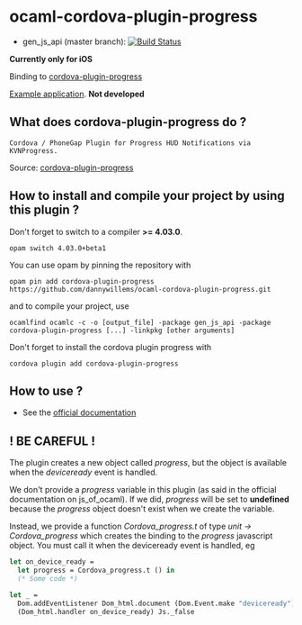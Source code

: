 # ocaml-cordova-plugin-progress

* gen_js_api (master branch): [![Build Status](https://travis-ci.org/dannywillems/ocaml-cordova-plugin-progress.svg?branch=master)](https://travis-ci.org/dannywillems/ocaml-cordova-plugin-progress)

**Currently only for iOS**

Binding to
[cordova-plugin-progress](https://github.com/leecrossley/cordova-plugin-progress)

[Example
application](https://github.com/dannywillems/ocaml-cordova-plugin-progress-example).
**Not developed**

## What does cordova-plugin-progress do ?

```
Cordova / PhoneGap Plugin for Progress HUD Notifications via KVNProgress.
```

Source: [cordova-plugin-progress](https://github.com/leecrossley/cordova-progress)

## How to install and compile your project by using this plugin ?

Don't forget to switch to a compiler **>= 4.03.0**.
```Shell
opam switch 4.03.0+beta1
```

You can use opam by pinning the repository with
```Shell
opam pin add cordova-plugin-progress https://github.com/dannywillems/ocaml-cordova-plugin-progress.git
```

and to compile your project, use
```Shell
ocamlfind ocamlc -c -o [output_file] -package gen_js_api -package cordova-plugin-progress [...] -linkpkg [other arguments]
```

Don't forget to install the cordova plugin progress with
```Shell
cordova plugin add cordova-plugin-progress
```

## How to use ?

* See the [official documentation](https://github.com/leecrossley/cordova-progress)

## ! BE CAREFUL !

The plugin creates a new object called *progress*, but the object is
available when the *deviceready* event is handled.

We don't provide a *progress* variable in this plugin (as said in the official
documentation on js_of_ocaml). If we did, *progress* will be set to **undefined**
because the *progress* object doesn't exist when we create the variable.

Instead, we provide a function *Cordova_progress.t* of type *unit -> Cordova_progress* which creates the
binding to the *progress* javascript object. You must call it when the deviceready
event is handled, eg

```OCaml
let on_device_ready =
  let progress = Cordova_progress.t () in
  (* Some code *)

let _ =
  Dom.addEventListener Dom_html.document (Dom.Event.make "deviceready")
  (Dom_html.handler on_device_ready) Js._false
```

